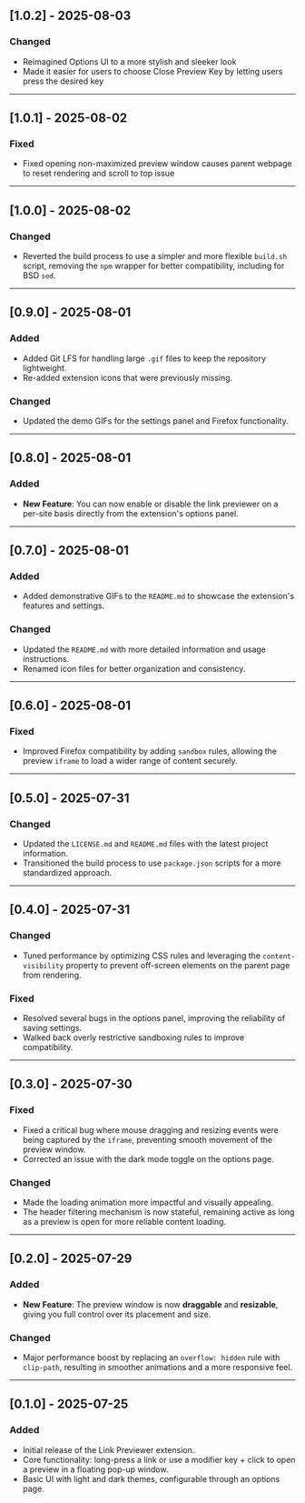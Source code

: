 ## [1.0.2] - 2025-08-03

### Changed

* Reimagined Options UI to a more stylish and sleeker look
* Made it easier for users to choose Close Preview Key by letting users press the desired key

---

## [1.0.1] - 2025-08-02

### Fixed

* Fixed opening non-maximized preview window causes parent webpage to reset rendering and scroll to top issue

---

## [1.0.0] - 2025-08-02

### Changed

* Reverted the build process to use a simpler and more flexible `build.sh` script, removing the `npm` wrapper for better compatibility, including for BSD `sed`.

---

## [0.9.0] - 2025-08-01

### Added

* Added Git LFS for handling large `.gif` files to keep the repository lightweight.
* Re-added extension icons that were previously missing.

### Changed

* Updated the demo GIFs for the settings panel and Firefox functionality.

---

## [0.8.0] - 2025-08-01

### Added

* **New Feature**: You can now enable or disable the link previewer on a per-site basis directly from the extension's options panel.

---

## [0.7.0] - 2025-08-01

### Added

* Added demonstrative GIFs to the `README.md` to showcase the extension's features and settings.

### Changed

* Updated the `README.md` with more detailed information and usage instructions.
* Renamed icon files for better organization and consistency.

---

## [0.6.0] - 2025-08-01

### Fixed

* Improved Firefox compatibility by adding `sandbox` rules, allowing the preview `iframe` to load a wider range of content securely.

---

## [0.5.0] - 2025-07-31

### Changed

* Updated the `LICENSE.md` and `README.md` files with the latest project information.
* Transitioned the build process to use `package.json` scripts for a more standardized approach.

---

## [0.4.0] - 2025-07-31

### Changed

* Tuned performance by optimizing CSS rules and leveraging the `content-visibility` property to prevent off-screen elements on the parent page from rendering.

### Fixed

* Resolved several bugs in the options panel, improving the reliability of saving settings.
* Walked back overly restrictive sandboxing rules to improve compatibility.

---

## [0.3.0] - 2025-07-30

### Fixed

* Fixed a critical bug where mouse dragging and resizing events were being captured by the `iframe`, preventing smooth movement of the preview window.
* Corrected an issue with the dark mode toggle on the options page.

### Changed

* Made the loading animation more impactful and visually appealing.
* The header filtering mechanism is now stateful, remaining active as long as a preview is open for more reliable content loading.

---

## [0.2.0] - 2025-07-29

### Added

* **New Feature**: The preview window is now **draggable** and **resizable**, giving you full control over its placement and size.

### Changed

* Major performance boost by replacing an `overflow: hidden` rule with `clip-path`, resulting in smoother animations and a more responsive feel.

---

## [0.1.0] - 2025-07-25

### Added

* Initial release of the Link Previewer extension.
* Core functionality: long-press a link or use a modifier key + click to open a preview in a floating pop-up window.
* Basic UI with light and dark themes, configurable through an options page.